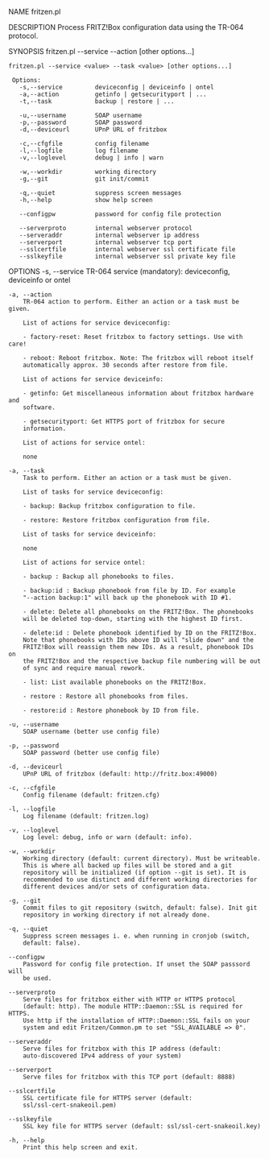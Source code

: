 NAME
    fritzen.pl

DESCRIPTION
    Process FRITZ!Box configuration data using the TR-064 protocol.

SYNOPSIS
    fritzen.pl --service <value> --action <value> [other options...]

    fritzen.pl --service <value> --task <value> [other options...]

     Options:
       -s,--service         deviceconfig | deviceinfo | ontel
       -a,--action          getinfo | getsecurityport | ...
       -t,--task            backup | restore | ...

       -u,--username        SOAP username
       -p,--password        SOAP password
       -d,--deviceurl       UPnP URL of fritzbox

       -c,--cfgfile         config filename
       -l,--logfile         log filename
       -v,--loglevel        debug | info | warn

       -w,--workdir         working directory
       -g,--git             git init/commit

       -q,--quiet           suppress screen messages
       -h,--help            show help screen

       --configpw           password for config file protection

       --serverproto        internal webserver protocol
       --serveraddr         internal webserver ip address
       --serverport         internal webserver tcp port
       --sslcertfile        internal webserver ssl certificate file
       --sslkeyfile         internal webserver ssl private key file

OPTIONS
    -s, --service
        TR-064 service (mandatory): deviceconfig, deviceinfo or ontel

    -a, --action
        TR-064 action to perform. Either an action or a task must be given.

        List of actions for service deviceconfig:

        - factory-reset: Reset fritzbox to factory settings. Use with care!

        - reboot: Reboot fritzbox. Note: The fritzbox will reboot itself
        automatically approx. 30 seconds after restore from file.

        List of actions for service deviceinfo:

        - getinfo: Get miscellaneous information about fritzbox hardware and
        software.

        - getsecurityport: Get HTTPS port of fritzbox for secure
        information.

        List of actions for service ontel:

        none

    -a, --task
        Task to perform. Either an action or a task must be given.

        List of tasks for service deviceconfig:

        - backup: Backup fritzbox configuration to file.

        - restore: Restore fritzbox configuration from file.

        List of tasks for service deviceinfo:

        none

        List of actions for service ontel:

        - backup : Backup all phonebooks to files.

        - backup:id : Backup phonebook from file by ID. For example
        "--action backup:1" will back up the phonebook with ID #1.

        - delete: Delete all phonebooks on the FRITZ!Box. The phonebooks
        will be deleted top-down, starting with the highest ID first.

        - delete:id : Delete phonebook identified by ID on the FRITZ!Box.
        Note that phonebooks with IDs above ID will "slide down" and the
        FRITZ!Box will reassign them new IDs. As a result, phonebook IDs on
        the FRITZ!Box and the respective backup file numbering will be out
        of sync and require manual rework.

        - list: List available phonebooks on the FRITZ!Box.

        - restore : Restore all phonebooks from files.

        - restore:id : Restore phonebook by ID from file.

    -u, --username
        SOAP username (better use config file)

    -p, --password
        SOAP password (better use config file)

    -d, --deviceurl
        UPnP URL of fritzbox (default: http://fritz.box:49000)

    -c, --cfgfile
        Config filename (default: fritzen.cfg)

    -l, --logfile
        Log filename (default: fritzen.log)

    -v, --loglevel
        Log level: debug, info or warn (default: info).

    -w, --workdir
        Working directory (default: current directory). Must be writeable.
        This is where all backed up files will be stored and a git
        repository will be initialized (if option --git is set). It is
        recommended to use distinct and different working directories for
        different devices and/or sets of configuration data.

    -g, --git
        Commit files to git repository (switch, default: false). Init git
        repository in working directory if not already done.

    -q, --quiet
        Suppress screen messages i. e. when running in cronjob (switch,
        default: false).

    --configpw
        Password for config file protection. If unset the SOAP passsord will
        be used.

    --serverproto
        Serve files for fritzbox either with HTTP or HTTPS protocol
        (default: http). The module HTTP::Daemon::SSL is required for HTTPS.
        Use http if the installation of HTTP::Daemon::SSL fails on your
        system and edit Fritzen/Common.pm to set "SSL_AVAILABLE => 0".

    --serveraddr
        Serve files for fritzbox with this IP address (default:
        auto-discovered IPv4 address of your system)

    --serverport
        Serve files for fritzbox with this TCP port (default: 8888)

    --sslcertfile
        SSL certificate file for HTTPS server (default:
        ssl/ssl-cert-snakeoil.pem)

    --sslkeyfile
        SSL key file for HTTPS server (default: ssl/ssl-cert-snakeoil.key)

    -h, --help
        Print this help screen and exit.

